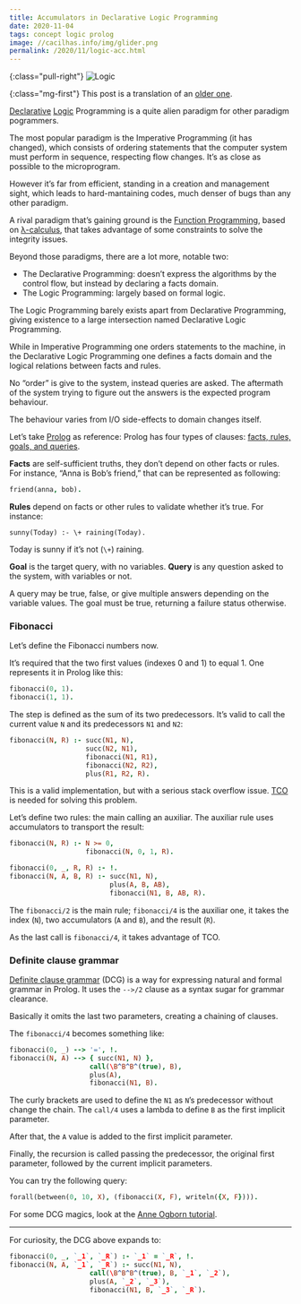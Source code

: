 ```yaml
---
title: Accumulators in Declarative Logic Programming
date: 2020-11-04
tags: concept logic prolog
image: //cacilhas.info/img/glider.png
permalink: /2020/11/logic-acc.html
---
```

[anne-ogborn]: http://www.pathwayslms.com/swipltuts/dcg/
[dcg]: https://www.swi-prolog.org/pldoc/man?section=DCG
[declarative]: https://en.wikipedia.org/wiki/Declarative_programming
[frgq]: http://www.ablmcc.edu.hk/~scy/prolog/pro02.htm
[functional]: https://en.wikipedia.org/wiki/Functional_programming
[λ-calculus]: https://en.wikipedia.org/wiki/Lambda_calculus
[logic]: https://en.wikipedia.org/wiki/Logic_programming
[old]: /2017/11/acumuladores.html
[swi]: https://www.swi-prolog.org/
[tco]: http://wiki.c2.com/?TailCallOptimization

{:class="pull-right"} <img src="{{{ image }}}" alt="Logic" />

{:class="mg-first"} This post is a translation of an [older one][old].

[Declarative][declarative] [Logic][logic] Programming is a quite alien paradigm
for other paradigm pogrammers.

The most popular paradigm is the Imperative Programming (it has changed), which
consists of ordering statements that the computer system must perform in
sequence, respecting flow changes. It’s as close as possible to the
microprogram.

However it’s far from efficient, standing in a creation and management sight,
which leads to hard-mantaining codes, much denser of bugs than any other
paradigm.

A rival paradigm that’s gaining ground is the
[Function Programming][functional], based on [λ-calculus][λ-calculus], that
takes advantage of some constraints to solve the integrity issues.

Beyond those paradigms, there are a lot more, notable two:

- The Declarative Programming: doesn’t express the algorithms by the control
  flow, but instead by declaring a facts domain.
- The Logic Programming: largely based on formal logic.

The Logic Programming barely exists apart from Declarative Programming, giving
existence to a large intersection named Declarative Logic Programming.

While in Imperative Programming one orders statements to the machine, in the
Declarative Logic Programming one defines a facts domain and the logical
relations between facts and rules.

No “order” is give to the system, instead queries are asked. The aftermath of
the system trying to figure out the answers is the expected program behaviour.

The behaviour varies from I/O side-effects to domain changes itself.

Let’s take [Prolog][swi] as reference: Prolog has four types of clauses:
[facts, rules, goals, and queries][frgq].

**Facts** are self-sufficient truths, they don’t depend on other facts or rules.
For instance, “Anna is Bob’s friend,” that can be represented as following:

```prolog
friend(anna, bob).
```

**Rules** depend on facts or other rules to validate whether it’s true. For
instance:

```
sunny(Today) :- \+ raining(Today).
```

Today is sunny if it’s not (`\+`) raining.

**Goal** is the target query, with no variables. **Query** is any question asked
to the system, with variables or not.

A query may be true, false, or give multiple answers depending on the variable
values. The goal must be true, returning a failure status otherwise.

### Fibonacci

Let’s define the Fibonacci numbers now.

It’s required that the two first values (indexes 0 and 1) to equal 1. One
represents it in Prolog like this:

```prolog
fibonacci(0, 1).
fibonacci(1, 1).
```

The step is defined as the sum of its two predecessors. It’s valid to call the
current value `N` and its predecessors `N1` and `N2`:

```prolog
fibonacci(N, R) :- succ(N1, N),
                   succ(N2, N1),
                   fibonacci(N1, R1),
                   fibonacci(N2, R2),
                   plus(R1, R2, R).
```

This is a valid implementation, but with a serious stack overflow issue.
[TCO][tco] is needed for solving this problem.

Let’s define two rules: the main calling an auxiliar. The auxiliar rule uses
accumulators to transport the result:

```prolog
fibonacci(N, R) :- N >= 0,
                   fibonacci(N, 0, 1, R).

fibonacci(0, _, R, R) :- !.
fibonacci(N, A, B, R) :- succ(N1, N),
                         plus(A, B, AB),
                         fibonacci(N1, B, AB, R).
```

The `fibonacci/2` is the main rule; `fibonacci/4` is the auxiliar one, it takes
the index (`N`), two accumulators (`A` and `B`), and the result (`R`).

As the last call is `fibonacci/4`, it takes advantage of TCO.

### Definite clause grammar

[Definite clause grammar][dcg] (DCG) is a way for expressing natural and formal
grammar in Prolog. It uses the `-->/2` clause as a syntax sugar for grammar
clearance.

Basically it omits the last two parameters, creating a chaining of clauses.

The `fibonacci/4` becomes something like:

```prolog
fibonacci(0, _) --> '=', !.
fibonacci(N, A) --> { succ(N1, N) },
                    call(\B^B^B^(true), B),
                    plus(A),
                    fibonacci(N1, B).
```

The curly brackets are used to define the `N1` as `N`’s predecessor without
change the chain. The `call/4` uses a lambda to define `B` as the first implicit
parameter.

After that, the `A` value is added to the first implicit parameter.

Finally, the recursion is called passing the predecessor, the original first
parameter, followed by the current implicit parameters.

You can try the following query:

```prolog
forall(between(0, 10, X), (fibonacci(X, F), writeln({X, F}))).
```

For some DCG magics, look at the [Anne Ogborn tutorial][anne-ogborn].

-----

For curiosity, the DCG above expands to:

```prolog
fibonacci(0, _, `_1`, `_R`) :- `_1` = `_R`, !.
fibonacci(N, A, `_1`, `_R`) :- succ(N1, N),
                    call(\B^B^B^(true), B, `_1`, `_2`),
                    plus(A, `_2`, `_3`),
                    fibonacci(N1, B, `_3`, `_R`).
```

